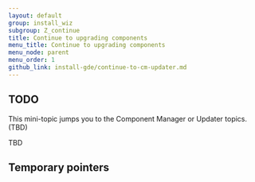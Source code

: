 ```yaml
---
layout: default
group: install_wiz 
subgroup: Z_continue
title: Continue to upgrading components
menu_title: Continue to upgrading components
menu_node: parent
menu_order: 1
github_link: install-gde/continue-to-cm-updater.md
---
```


## TODO

This mini-topic jumps you to the Component Manager or Updater topics. (TBD)


TBD

## Temporary pointers



